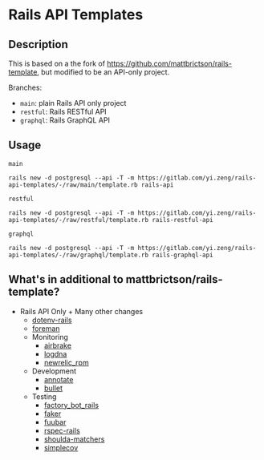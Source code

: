 # Rails API Templates

## Description

This is based on a the fork of <https://github.com/mattbrictson/rails-template>,
but modified to be an API-only project.

Branches:
- `main`: plain Rails API only project
- `restful`: Rails RESTful API
- `graphql`: Rails GraphQL API

## Usage

`main`

```
rails new -d postgresql --api -T -m https://gitlab.com/yi.zeng/rails-api-templates/-/raw/main/template.rb rails-api
```

`restful`

```
rails new -d postgresql --api -T -m https://gitlab.com/yi.zeng/rails-api-templates/-/raw/restful/template.rb rails-restful-api
```

`graphql`

```
rails new -d postgresql --api -T -m https://gitlab.com/yi.zeng/rails-api-templates/-/raw/graphql/template.rb rails-graphql-api
```

## What's in additional to mattbrictson/rails-template?

* Rails API Only + Many other changes
  - [dotenv-rails](https://github.com/bkeepers/dotenv)
  - [foreman](https://github.com/ddollar/foreman)
  - Monitoring
    - [airbrake](https://github.com/airbrake/airbrake)
    - [logdna](https://github.com/logdna/ruby)
    - [newrelic_rpm](https://github.com/newrelic/newrelic-ruby-agent)
  - Development
    - [annotate](https://github.com/ctran/annotate_models)
    - [bullet](https://github.com/flyerhzm/bullet)
  - Testing
    - [factory_bot_rails](https://github.com/thoughtbot/factory_bot_rails)
    - [faker](https://github.com/faker-ruby/faker)
    - [fuubar](https://github.com/thekompanee/fuubar)
    - [rspec-rails](https://github.com/rspec/rspec-rails)
    - [shoulda-matchers](https://github.com/thoughtbot/shoulda-matchers)
    - [simplecov](https://github.com/simplecov-ruby/simplecov)
